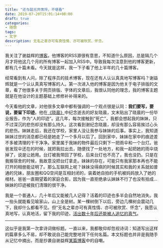 ```yaml
---
title: "还与韶光共憔悴，不堪看"
date: 2019-07-20T15:01:14+08:00
draft: true
categories:
- 随想
tags:
- 文字
description: 无名之辈亦可有真性情、亦可被欣赏、怀念。
---
```


我关注了谢益辉的[博客](https://yihui.name/)。他博客的RSS源很有意思，不知道什么原因，总是隔几个月才将他这几个月的所有博客一起加入RSS中。导致我每次注意到他的博客更新，都有几十篇未看。今天就是这样，我一下子看了他上半年的几十篇博客。

经常看到有人问，除了程序员的技术博客，现在还有人认认真真地写博客吗？谢益辉就是一个认认真真写博客的人。第一次进入他的博客是因为他关于电子排版的文章，看了他很多关于网页排版、字体的文章后，我很认同他的理念，我的博客主题就是在他设计的主题基础上修修补补得来的。

今天看他的文章，对他很多文章中都有强调的一个观点很是认同：**我们要写，要说，要留下印迹**。他在[《晓晨》](https://yihui.name/cn/2019/05/xiaochen/)中纪念逝去的好友晓晨，文末贴出了晓晨的一份毕业报告，作为“人的印迹”。这几年，每次接触到“死亡”，我都会想起我的妹妹，只不过深沉的悲伤却没有那么持久。这次看到谢纪念晓晨，却没有那么容易挨过心头的悲伤。妹妹走后，我还在学校，家里人没让我参与妹妹的后事。事实上，我知道妹妹过世的消息都已经是她走了一个多月以后了。回到家中，妹妹在家中的痕迹差不多被清理的干干净净。家里属于我妹的物件最后只剩下一把雨伞和一个台灯。爸爸发现伞还在的时候，就把我拉出去，随便找了一处地方，和我一起把她的雨伞烧掉了，说是让她用。台灯被我带回了学校，后来台灯也不亮了，我也没扔。只是在我搬宿舍的时候，我故意没把台灯拿走。妹妹的存在，可能只有我家那本再也不能打开的相册能证明了。那么互联网上呢？妹妹没得病的时候其实和我的关系就如普通的兄妹，朋友圈和QQ空间是互相封闭的，装着她自拍的手机被妈妈放入了她的棺材。爸爸一直期望着的家庭合影，因为我一直拒绝承认妹妹不行了也没有拍成...妹妹的印迹被我们清理的很干净。

我是一个普通人，几十年后又能被几人记得？活着的印迹也多半会自然地消失。我一抬头就能看见喻家山，山上全是树。某一棵树倒下以后，旁边几棵树会震动几下，我却什么都看不见。但“无名之辈亦可有真性情、亦可被欣赏、怀念”，我愿认真地写，认真地活，留下我的印迹，[活出数十年后还能被人追忆的真气](https://yihui.name/cn/2019/06/passed-youth/)。

---

这似乎是我第一次拿诗词做标题。一直以来，我都敬仰却忽视诗词：知道写出这样的篇章多么不易，却不敢说自己能完整地背下任何名篇。本文标题也并非是我随手从记忆中摘出，而是抄袭自谢益辉[某篇博客](https://yihui.name/cn/2019/04/pencil-signature/)中的自嘲。